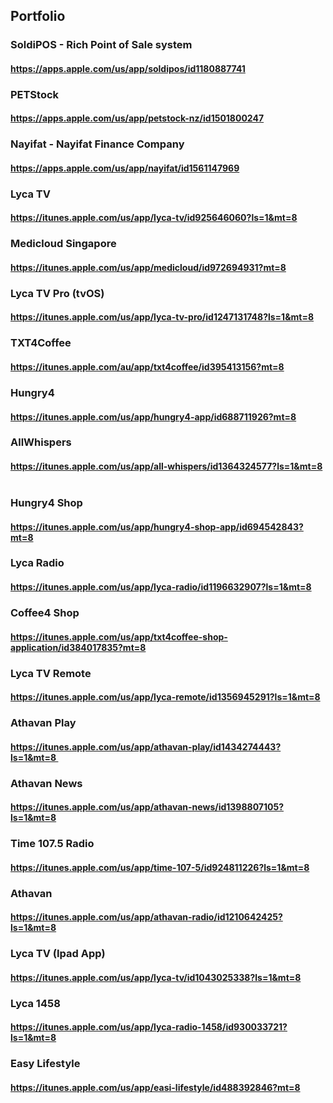 ## Portfolio

### SoldiPOS - Rich Point of Sale system
#### https://apps.apple.com/us/app/soldipos/id1180887741

### PETStock
#### https://apps.apple.com/us/app/petstock-nz/id1501800247

### Nayifat - Nayifat Finance Company
#### https://apps.apple.com/us/app/nayifat/id1561147969

### Lyca TV
#### https://itunes.apple.com/us/app/lyca-tv/id925646060?ls=1&mt=8

### Medicloud Singapore
#### https://itunes.apple.com/us/app/medicloud/id972694931?mt=8

### Lyca TV Pro (tvOS)
#### https://itunes.apple.com/us/app/lyca-tv-pro/id1247131748?ls=1&mt=8

### TXT4Coffee
#### https://itunes.apple.com/au/app/txt4coffee/id395413156?mt=8

### Hungry4
#### https://itunes.apple.com/us/app/hungry4-app/id688711926?mt=8

### AllWhispers
#### https://itunes.apple.com/us/app/all-whispers/id1364324577?ls=1&mt=8  

### Hungry4 Shop 
#### https://itunes.apple.com/us/app/hungry4-shop-app/id694542843?mt=8

###  Lyca Radio
#### https://itunes.apple.com/us/app/lyca-radio/id1196632907?ls=1&mt=8

### Coffee4 Shop 
#### https://itunes.apple.com/us/app/txt4coffee-shop-application/id384017835?mt=8

### Lyca TV Remote 
#### https://itunes.apple.com/us/app/lyca-remote/id1356945291?ls=1&mt=8

### Athavan Play 
#### https://itunes.apple.com/us/app/athavan-play/id1434274443?ls=1&mt=8 

### Athavan News 
#### https://itunes.apple.com/us/app/athavan-news/id1398807105?ls=1&mt=8  

### Time 107.5 Radio
#### https://itunes.apple.com/us/app/time-107-5/id924811226?ls=1&mt=8

### Athavan
#### https://itunes.apple.com/us/app/athavan-radio/id1210642425?ls=1&mt=8

### Lyca TV (Ipad App)
#### https://itunes.apple.com/us/app/lyca-tv/id1043025338?ls=1&mt=8

### Lyca 1458
####  https://itunes.apple.com/us/app/lyca-radio-1458/id930033721?ls=1&mt=8

### Easy Lifestyle
#### https://itunes.apple.com/us/app/easi-lifestyle/id488392846?mt=8
